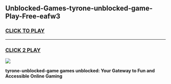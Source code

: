 
## Unblocked-Games-tyrone-unblocked-game-Play-Free-eafw3
<h3>
<a href="https://premium76.site?title=tyrone-unblocked-game&ref=20M">CLICK TO PLAY</a></h3>
<hr>

<h3>
<a href="https://premium76.site?title=tyrone-unblocked-game&ref=20M">CLICK 2 PLAY</a>
  
</h3>

<a href="https://premium76.site?title=tyrone-unblocked-game&ref=19M"><img src="https://clearcache.store/games.png"></a>


**tyrone-unblocked-game games unblocked: Your Gateway to Fun and Accessible Online Gaming**
